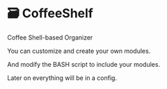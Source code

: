 # 🗃️ CoffeeShelf
Coffee Shell-based Organizer

You can customize and create your own modules.

And modify the BASH script to include your modules.

Later on everything will be in a config.

